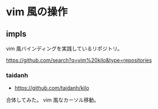 # vim 風の操作

## impls

vim 風バインディングを実践しているリポジトリ。

https://github.com/search?q=vim%20kilo&type=repositories

### taidanh

- https://github.com/taidanh/kilo

合体してみた。
vim 風なカーソル移動。

